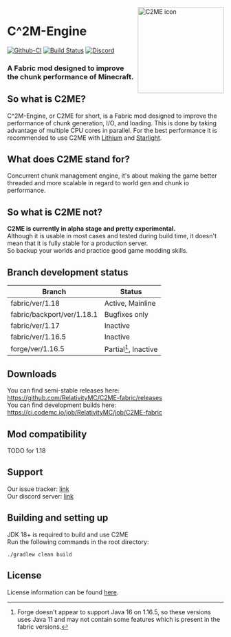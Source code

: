 <img width="200" src="https://github.com/RelativityMC/C2ME-fabric/raw/ver/1.17/src/main/resources/assets/c2me/icon.png" alt="C2ME icon" align="right">
<div align="left">
<h1>C^2M-Engine</h1>

[![Github-CI](https://github.com/RelativityMC/C2ME-fabric/workflows/C2ME%20Build%20Script/badge.svg)](https://github.com/RelativityMC/C2ME-fabric/actions?query=workflow%3ACI)
[![Build Status](https://ci.codemc.io/job/RelativityMC/job/C2ME-fabric/job/ver%252F1.18/badge/icon)](https://ci.codemc.io/job/RelativityMC/job/C2ME-fabric/job/ver%252F1.18/)
[![Discord](https://img.shields.io/discord/756715786747248641?logo=discord&logoColor=white)](https://discord.io/ishlandbukkit)
<h3>A Fabric mod designed to improve the chunk performance of Minecraft.</h3>
</div>

## So what is C2ME?
C^2M-Engine, or C2ME for short, is a Fabric mod designed to improve the performance of chunk generation, I/O, and loading. This is done by taking advantage of multiple CPU cores in parallel. For the best performance it is recommended to use C2ME with [Lithium](https://github.com/CaffeineMC/lithium-fabric) and [Starlight](https://github.com/Spottedleaf/Starlight).

## What does C2ME stand for?
Concurrent chunk management engine, it's about making the game better threaded and more scalable in regard to world gen and chunk io performance.

## So what is C2ME not?
**C2ME is currently in alpha stage and pretty experimental.**  
Although it is usable in most cases and tested during build time, it doesn't mean that it is fully stable for a production server.  
So backup your worlds and practice good game modding skills.

## Branch development status
| Branch                     | Status                               |
|----------------------------|--------------------------------------|
| fabric/ver/1.18            | Active, Mainline                     |
| fabric/backport/ver/1.18.1 | Bugfixes only                        |
| fabric/ver/1.17            | Inactive                             |
| fabric/ver/1.16.5          | Inactive                             |
| forge/ver/1.16.5           | Partial[^forge_partial116], Inactive |

[^forge_partial116]: Forge doesn't appear to support Java 16 on 1.16.5, so these versions uses Java 11 and may not contain some features which is present in the fabric versions.

## Downloads
You can find semi-stable releases here: https://github.com/RelativityMC/C2ME-fabric/releases  
You can find development builds here: https://ci.codemc.io/job/RelativityMC/job/C2ME-fabric

## Mod compatibility
<!-- Update this accordingly when updating ModpackConfig.groovy -->

TODO for 1.18

## Support
Our issue tracker: [link](https://github.com/RelativityMC/C2ME-fabric/issues)  
Our discord server: [link](https://discord.io/ishlandbukkit)


## Building and setting up
JDK 18+ is required to build and use C2ME  
Run the following commands in the root directory:

```shell
./gradlew clean build
```

## License
License information can be found [here](/LICENSE).

